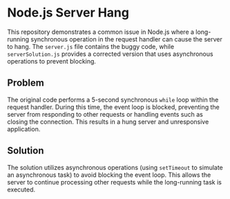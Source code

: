 # Node.js Server Hang

This repository demonstrates a common issue in Node.js where a long-running synchronous operation in the request handler can cause the server to hang. The `server.js` file contains the buggy code, while `serverSolution.js` provides a corrected version that uses asynchronous operations to prevent blocking.

## Problem

The original code performs a 5-second synchronous `while` loop within the request handler. During this time, the event loop is blocked, preventing the server from responding to other requests or handling events such as closing the connection.  This results in a hung server and unresponsive application.

## Solution

The solution utilizes asynchronous operations (using `setTimeout` to simulate an asynchronous task) to avoid blocking the event loop. This allows the server to continue processing other requests while the long-running task is executed.